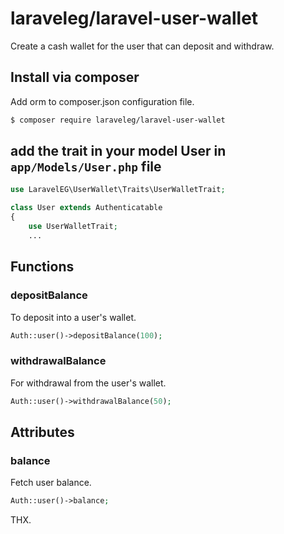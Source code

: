 # laraveleg/laravel-user-wallet
Create a cash wallet for the user that can deposit and withdraw.

## Install via composer
Add orm to composer.json configuration file.

```bash
$ composer require laraveleg/laravel-user-wallet
```

## add the trait in your model User in `app/Models/User.php` file
```php
use LaravelEG\UserWallet\Traits\UserWalletTrait;

class User extends Authenticatable
{
    use UserWalletTrait;
    ...
```

## Functions

### depositBalance
To deposit into a user's wallet.

```php
Auth::user()->depositBalance(100);
```

### withdrawalBalance
For withdrawal from the user's wallet.

```php
Auth::user()->withdrawalBalance(50);
```

## Attributes
### balance
Fetch user balance.

```php
Auth::user()->balance;
```

THX.